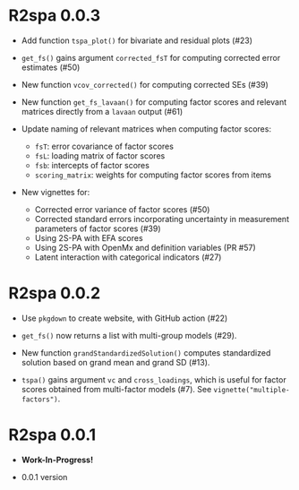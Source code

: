 # R2spa 0.0.3

- Add function `tspa_plot()` for bivariate and residual plots (#23)

- `get_fs()` gains argument `corrected_fsT` for computing corrected error estimates (#50)

- New function `vcov_corrected()` for computing corrected SEs (#39)

- New function `get_fs_lavaan()` for computing factor scores and relevant matrices directly from a `lavaan` output (#61)

- Update naming of relevant matrices when computing factor scores:
    * `fsT`: error covariance of factor scores
    * `fsL`: loading matrix of factor scores
    * `fsb`: intercepts of factor scores
    * `scoring_matrix`: weights for computing factor scores from items

- New vignettes for:
    * Corrected error variance of factor scores (#50)
    * Corrected standard errors incorporating uncertainty in measurement parameters of factor scores (#39)
    * Using 2S-PA with EFA scores
    * Using 2S-PA with OpenMx and definition variables (PR #57)
    * Latent interaction with categorical indicators (#27)

# R2spa 0.0.2

- Use `pkgdown` to create website, with GitHub action (#22)

- `get_fs()` now returns a list with multi-group models (#29).

- New function `grandStandardizedSolution()` computes standardized solution based on grand mean and grand SD (#13).

- `tspa()` gains argument `vc` and `cross_loadings`, which is useful for factor scores obtained from multi-factor models (#7). See `vignette("multiple-factors")`. 

# R2spa 0.0.1

- **Work-In-Progress!**

- 0.0.1 version
